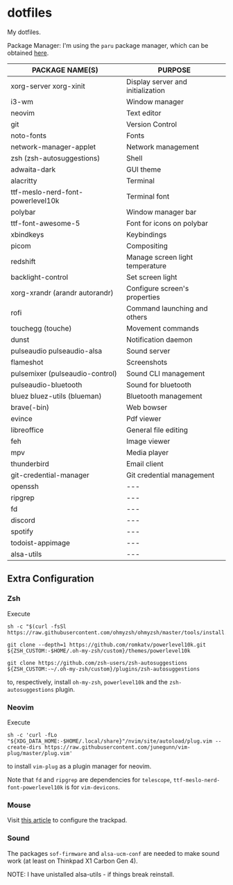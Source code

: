 # dotfiles
My dotfiles.

Package Manager:
I'm using the `paru` package manager, which can be obtained [here](https://github.com/Morganamilo/paru).

PACKAGE NAME(S)                     | PURPOSE
------------------------------------|-----------------------------------------
xorg-server xorg-xinit              | Display server and initialization
i3-wm                               | Window manager
neovim                              | Text editor
git                                 | Version Control
noto-fonts                          | Fonts
network-manager-applet              | Network management
zsh (zsh-autosuggestions)           | Shell
adwaita-dark                        | GUI theme
alacritty                           | Terminal
ttf-meslo-nerd-font-powerlevel10k   | Terminal font
polybar                             | Window manager bar
ttf-font-awesome-5                  | Font for icons on polybar
xbindkeys                           | Keybindings
picom                               | Compositing
redshift                            | Manage screen light temperature
backlight-control                   | Set screen light
xorg-xrandr (arandr autorandr)      | Configure screen's properties
rofi                                | Command launching and others
touchegg (touche)                   | Movement commands
dunst                               | Notification daemon
pulseaudio pulseaudio-alsa          | Sound server
flameshot                           | Screenshots
pulsemixer (pulseaudio-control)     | Sound CLI management
pulseaudio-bluetooth                | Sound for bluetooth
bluez bluez-utils (blueman)         | Bluetooth management
brave(-bin)                         | Web bowser
evince                              | Pdf viewer
libreoffice                         | General file editing
feh                                 | Image viewer
mpv                                 | Media player
thunderbird                         | Email client
git-credential-manager              | Git credential management        
openssh                             | ---                              
ripgrep                             | ---                              
fd                                  | ---                              
discord                             | ---                              
spotify                             | ---                              
todoist-appimage                    | ---                              
alsa-utils                          | ---                              

## Extra Configuration

### Zsh

Execute

```
sh -c "$(curl -fsSl https://raw.githubusercontent.com/ohmyzsh/ohmyzsh/master/tools/install.sh)"

git clone --depth=1 https://github.com/romkatv/powerlevel10k.git ${ZSH_CUSTOM:-$HOME/.oh-my-zsh/custom}/themes/powerlevel10k

git clone https://github.com/zsh-users/zsh-autosuggestions ${ZSH_CUSTOM:-~/.oh-my-zsh/custom}/plugins/zsh-autosuggestions
```

to, respectively, install `oh-my-zsh`, `powerlevel10k` and the `zsh-autosuggestions` plugin.

### Neovim

Execute 

```
sh -c 'curl -fLo "${XDG_DATA_HOME:-$HOME/.local/share}"/nvim/site/autoload/plug.vim --create-dirs https://raw.githubusercontent.com/junegunn/vim-plug/master/plug.vim'
```

to install `vim-plug` as a plugin manager for neovim.

Note that `fd` and `ripgrep` are dependencies for `telescope`, `ttf-meslo-nerd-font-powerlevel10k` is for `vim-devicons`.

### Mouse

Visit [this article](https://wiki.archlinux.org/title/Libinput#Configuration) to configure the trackpad.

### Sound

The packages `sof-firmware` and `alsa-ucm-conf` are needed to make sound work (at least on Thinkpad X1 Carbon Gen 4).

NOTE: I have unistalled alsa-utils - if things break reinstall.
